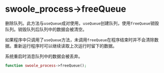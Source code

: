 # swoole_process->freeQueue

删除队列。此方法与`useQueue`成对使用，`useQueue`创建队列，使用`freeQueue`销毁队列。销毁队列后队列中的数据会被清空。

如果程序中只调用了`useQueue`方法，未调用`freeQueue`在程序结束时并不会清除数据。重新运行程序时可以继续读取上次运行时留下的数据。

系统重启时消息队列中的数据会被丢弃。

```php
function swoole_process->freeQueue();
```
